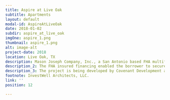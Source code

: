 ```yaml
---
title: Aspire at Live Oak
subtitle: Apartments
layout: default
modal-id: AspireAtLiveOak
date: 2018-01-02
subdir: aspire_at_live_oak
imgOne: aspire_1.png
thumbnail: aspire_1.png
alt: image-alt
project-date: 2018
location: Live Oak, TX
description: Mason Joseph Company, Inc., a San Antonio based FHA multifamily lender, announced the closing of a $28,471,300 loan for the construction and permanent financing of Aspire at Live Oak, a proposed 240-unit market-rate apartment community at the intersection of 1604 between Shin Oak Drive and Palisades Drive in Live Oak, Texas.
description_2: The FHA insured financing enabled the borrower to secure a low-rate, non-recourse loan that is fixed for the initial 20-month construction period and a subsequent 40-year term. The apartment will offer 240-units spread over 8 three-story garden-style apartment buildings with Class A furnishings & amenities and rental rates anticipated to range from $1,000 to $1,600 per month depending on unit type.
description_3: The project is being developed by Covenant Development and San Antonio Commercial Property Investments; both privately held regional multifamily development and investment firms. Galaxy Builders will serve as the project’s general contractor and Capstone Real Estate Services will serve as the management agent.
footnote: InvestWell Architects, LLC.
link: ''
position: 12

---
```

